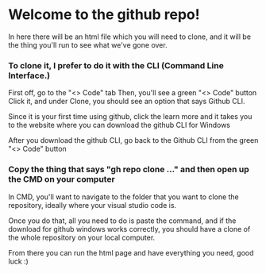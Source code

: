 <h1>Welcome to the github repo!</h1>

<p>In here there will be an html file which you will need to clone, and it will
be the thing you'll run to see what we've gone over. </p>

<h3>To clone it, I prefer to do it with the CLI (Command Line Interface.)</h3>

<p>First off, go to the "<> Code" tab
Then, you'll see a green "<> Code" button
Click it, and under Clone, you should see an option that says Github CLI.</p>

<p>Since it is your first time using github, click the learn more and it takes you
to the website where you can download the github CLI for Windows </p>

<p>After you download the github CLI, go back to the Github CLI from the green "<> Code" button</p>

<h3>Copy the thing that says "gh repo clone ..." and then open up the CMD on your computer</h3>

<p>In CMD, you'll want to navigate to the folder that you want to clone the repository, ideally where your visual studio code is.</p>

<p>Once you do that, all you need to do is paste the command, and if the download for github windows 
works correctly, you should have a clone of the whole repository on your local computer.</p>

<p>From there you can run the html page and have everything you need, good luck :)</p>
